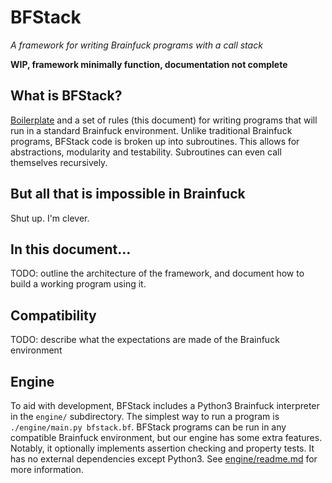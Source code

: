 # BFStack
*A framework for writing Brainfuck programs with a call stack*

__WIP, framework minimally function, documentation not complete__

## What is BFStack?
[Boilerplate](bfstack.bf) and a set of rules (this document) for writing programs that will run in a standard Brainfuck environment. Unlike traditional Brainfuck programs, BFStack code is broken up into subroutines. This allows for abstractions, modularity and testability. Subroutines can even call themselves recursively.

## But all that is impossible in Brainfuck
Shut up. I'm clever.

## In this document…
TODO: outline the architecture of the framework, and document how to build a working program using it.

## Compatibility
TODO: describe what the expectations are made of the Brainfuck environment

## Engine
To aid with development, BFStack includes a Python3 Brainfuck interpreter in the `engine/` subdirectory. The simplest way to run a program is `./engine/main.py bfstack.bf`. BFStack programs can be run in any compatible Brainfuck environment, but our engine has some extra features. Notably, it optionally implements assertion checking and property tests. It has no external dependencies except Python3. See [engine/readme.md](engine/readme.md) for more information.
